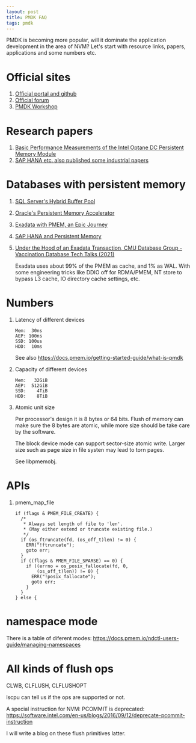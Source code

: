 ```yaml
---
layout: post
title: PMDK FAQ
tags: pmdk
---
```


PMDK is becoming more popular, will it dominate the application development in the area of NVM? Let's start with resource links, papers, applications and some numbers etc.

# Official sites

1.  [Official portal and github](https://pmem.io)
2.  [Official forum](https://groups.google.com/forum/#!forum/pmem)
3.  [PMDK Workshop](https://github.com/pmemhackathon)

# Research papers

1. [Basic Performance Measurements of the Intel Optane DC Persistent Memory Module](https://arxiv.org/abs/1903.05714)
1. [SAP HANA etc. also published some industrial papers](https://link.zhihu.com/?target=http%3A//www.vldb.org/pvldb/vol10/p1754-andrei.pdf)

# Databases with persistent memory

1. [SQL Server's Hybrid Buffer Pool](https://docs.microsoft.com/en-us/sql/database-engine/configure-windows/hybrid-buffer-pool?view=sqlallproducts-allversions)
2. [Oracle's Persistent Memory Accelerator](https://blogs.oracle.com/exadata/persistent-memory-accelerator)
3. [Exadata with PMEM, an Epic Journey](https://pirl.nvsl.io/PIRL2019-content/PIRL-2019-Zuoyu-Tao.pdf)
4. [SAP HANA and Persistent Memory](https://blogs.saphana.com/2018/11/29/sap-hana-persistent-memory/)
5. [Under the Hood of an Exadata Transaction, CMU Database Group - Vaccination Database Tech Talks (2021)](https://youtu.be/ertF5ZwCHP0?t=1910)

   Exadata uses about 99% of the PMEM as cache, and 1% as WAL. With some engineering tricks like DDIO off for RDMA/PMEM, NT store to bypass L3 cache, IO directory cache settings, etc.

# Numbers

1.  Latency of different devices
    
        Mem:  30ns
        AEP: 100ns
        SSD: 100us
        HDD:  10ms
    
    See also <https://docs.pmem.io/getting-started-guide/what-is-pmdk>

2.  Capacity of different devices
    
        Mem:   32GiB
        AEP:  512GiB
        SSD:    4TiB
        HDD:    8TiB

3.  Atomic unit size
    
    Per processor's design it is 8 bytes or 64 bits. Flush of memory can make
    sure the 8 bytes are atomic, while more size should be take care by the
    software.
    
    The block device mode can support sector-size atomic write. Larger size
    such as page size in file systen may lead to torn pages.
    
    See libpmemobj.


# APIs

1.  pmem\_map\_file
    
        if (flags & PMEM_FILE_CREATE) {                                          
          /*                                                                     
           * Always set length of file to 'len'.                                 
           * (May either extend or truncate existing file.)                      
           */                                                                    
          if (os_ftruncate(fd, (os_off_t)len) != 0) {                            
            ERR("!ftruncate");                                                   
            goto err;                                                            
          }                                                                      
          if ((flags & PMEM_FILE_SPARSE) == 0) {                                 
            if ((errno = os_posix_fallocate(fd, 0,                               
        	    (os_off_t)len)) != 0) {                                      
              ERR("!posix_fallocate");                                           
              goto err;                                                          
            }                                                                    
          }                                                                      
        } else {


# namespace mode

There is a table of diferent modes: <https://docs.pmem.io/ndctl-users-guide/managing-namespaces>


# All kinds of flush ops

CLWB, CLFLUSH, CLFLUSHOPT

lscpu can tell us if the ops are supported or not.

A special instruction for NVM: PCOMMIT is deprecated:
<https://software.intel.com/en-us/blogs/2016/09/12/deprecate-pcommit-instruction>

I will write a blog on these flush primitives latter.
